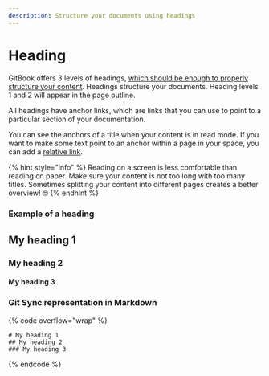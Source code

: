 ```yaml
---
description: Structure your documents using headings
---
```


# Heading

GitBook offers 3 levels of headings, [which should be enough to properly structure your content](https://practicaltypography.com/headings.html). Headings structure your documents. Heading levels 1 and 2 will appear in the page outline.

All headings have anchor links, which are links that you can use to point to a particular section of your documentation.

You can see the anchors of a title when your content is in read mode. If you want to make some text point to an anchor within a page in your space, you can add a [relative link](../editor/rich-text.md#relative-links).

{% hint style="info" %}
Reading on a screen is less comfortable than reading on paper. Make sure your content is not too long with too many titles. Sometimes splitting your content into different pages creates a better overview! 🤓
{% endhint %}

### Example of a heading

## My heading 1

### My heading 2

#### My heading 3

### Git Sync representation in Markdown

{% code overflow="wrap" %}
```
# My heading 1
## My heading 2
### My heading 3
```
{% endcode %}
